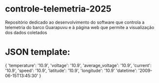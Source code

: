# controle-telemetria-2025
Repositório dedicado ao desenvolvimento do software que controla a telemetria do barco Guarapuvu e à página web que permite a visualização dos dados coletados


# JSON template:
  {
    'temperature': '10.9',
    'voltage': '10.9',
    'average_voltage': '10.9',
    'current': '10.9',
    'speed': '10.9',
    'latitude': '10.9',
    'longitude': '10.9'
    'datetime': '2009-06-15T13:45:30'
  }
